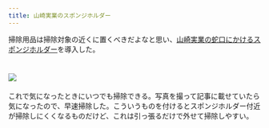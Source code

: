 ```yaml
---
title: 山崎実業のスポンジホルダー
---
```

掃除用品は掃除対象の近くに置くべきだよなと思い、[山崎実業の蛇口にかけるスポンジホルダー](https://www.amazon.co.jp/dp/B07MM4GC6P)を導入した。

![](https://lh6.googleusercontent.com/o9_aLXYQ2BPopK1N2amUNSGvq9gnvUrs28pBW2fjHyp4sQ7udQvGGnfO4-GBn_4GyKnivG0a4o_8o2ZxmIX6tugKyJ69Nxo0t5F5XVEMODFyZjTl-dE6m4-iwVlHzsFe4vMO8JMYZ-pabokbVyufXQ72RuSQg3nXSVHlxsrFokbi_OSTJV9t35N9)
===============================================================================================================================================================================================================================

これで気になったときにいつでも掃除できる。写真を撮って記事に載せていたら気になったので、早速掃除した。こういうものを付けるとスポンジホルダー付近が掃除しにくくなるものだけど、これは引っ張るだけで外せて掃除しやすい。
